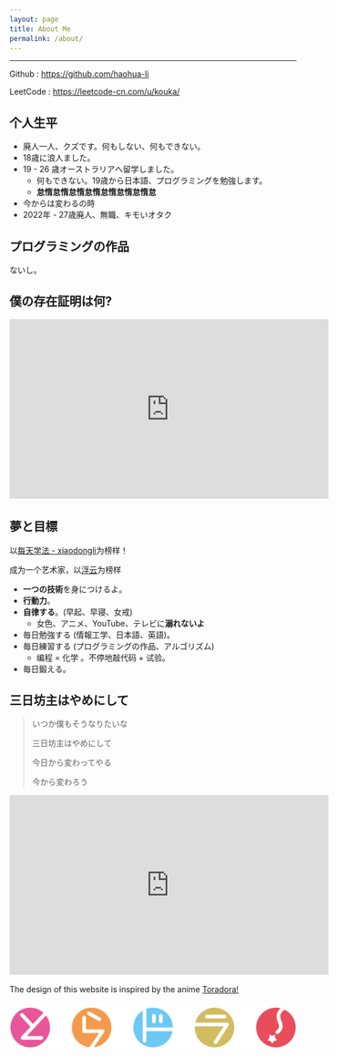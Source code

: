 ```yaml
---
layout: page
title: About Me
permalink: /about/
---
```


---

Github : <https://github.com/haohua-li>

LeetCode : <https://leetcode-cn.com/u/kouka/>

## 个人生平

- 廃人一人、クズです。何もしない、何もできない。
- 18歳に浪人ました。
- 19 - 26 歳オーストラリアへ留学しました。
  - 何もできない。19歳から日本語、プログラミングを勉強します。
  - **怠惰怠惰怠惰怠惰怠惰怠惰怠惰怠**
- 今からは変わるの時
- 2022年 - 27歳廃人、無職、キモいオタク

## プログラミングの作品

ないし。

## 僕の存在証明は何?

<iframe width="560" height="315" src="https://www.youtube.com/embed/PVUZ8Nvr1ic" title="YouTube video player" frameborder="0" allow="accelerometer; autoplay; clipboard-write; encrypted-media; gyroscope; picture-in-picture" allowfullscreen></iframe>

## 夢と目標

以[每天学法 - xiaodongli](https://leetcode-cn.com/u/xiaoweixiang/)为榜样！

成为一个艺术家，以[浮云](https://zh.wikipedia.org/wiki/%E6%B5%AE%E9%9B%B2_(%E5%90%89%E4%BB%96%E6%89%8B))为榜样

- **一つの技術**を身につけるよ。
- **行動力**。
- **自律する**。(早起、早寝、女戒)
  - 女色、アニメ、YouTube、テレビに**溺れないよ**
- 毎日勉強する (情報工学、日本語、英語)。
- 毎日練習する (プログラミングの作品、アルゴリズム)
  - 编程 = 化学 。不停地敲代码 + 试验。
- 毎日鍛える。

## 三日坊主はやめにして	

> いつか僕もそうなりたいな		
>
> 三日坊主はやめにして				
>
> 今日から変わってやる				
>
> 今から変わろう							

<iframe width="560" height="315" src="https://www.youtube.com/embed/PdjceuLg8Tc" frameborder="0" allow="accelerometer; autoplay; clipboard-write; encrypted-media; gyroscope; picture-in-picture" allowfullscreen></iframe>

The design of this website is inspired by the anime [Toradora!](http://king-cr.jp/special/toradora_complete-box/)

![](/toradora_logo.png)
